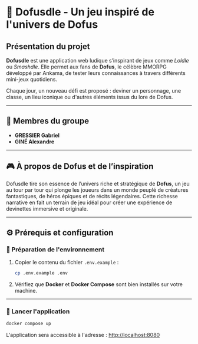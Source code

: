 # 🧙 Dofusdle - Un jeu inspiré de l'univers de Dofus

## Présentation du projet

**Dofusdle** est une application web ludique s’inspirant de jeux comme *Loldle* ou *Smashdle*. Elle permet aux fans de **Dofus**, le célèbre MMORPG développé par Ankama, de tester leurs connaissances à travers différents mini-jeux quotidiens.

Chaque jour, un nouveau défi est proposé : deviner un personnage, une classe, un lieu iconique ou d'autres éléments issus du lore de Dofus.

---

## 👥 Membres du groupe

* **GRESSIER Gabriel**
* **GINÉ Alexandre**

---

## 🎮 À propos de Dofus et de l’inspiration

Dofusdle tire son essence de l’univers riche et stratégique de **Dofus**, un jeu au tour par tour qui plonge les joueurs dans un monde peuplé de créatures fantastiques, de héros épiques et de récits légendaires. Cette richesse narrative en fait un terrain de jeu idéal pour créer une expérience de devinettes immersive et originale.

---

## ⚙️ Prérequis et configuration

### 📁 Préparation de l'environnement

1. Copier le contenu du fichier `.env.example` :

   ```bash
   cp .env.example .env
   ```

2. Vérifiez que **Docker** et **Docker Compose** sont bien installés sur votre machine.

---

### 🚀 Lancer l'application

```bash
docker compose up
```

L'application sera accessible à l'adresse : [http://localhost:8080](http://localhost:8080)
